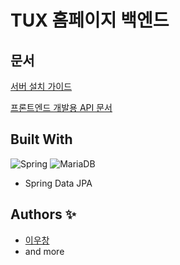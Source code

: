 # TUX 홈페이지 백엔드



## 문서

[서버 설치 가이드](https://github.com/CBNU-TUX/TUX-website-back-2/blob/develop/docs/Installation.md)

[프론트엔드 개발용 API 문서](https://changi112242.gitbook.io/tux/)



## Built With

![Spring](https://img.shields.io/badge/Spring-6DB33F?style=for-the-badge&logo=spring&logoColor=white)
![MariaDB](https://img.shields.io/badge/MariaDB-003545?style=for-the-badge&logo=mariadb&logoColor=white)
- Spring Data JPA



## Authors ✨

* [이우창](https://github.com/changi1122)
* and more
